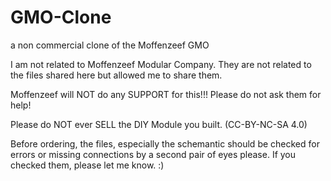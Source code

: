 # GMO-Clone
a non commercial clone of the Moffenzeef GMO

I am not related to Moffenzeef Modular Company. 
They are not related to the files shared here but allowed me to share them. 

Moffenzeef will NOT do any SUPPORT for this!!! Please do not ask them for help! 

Please do NOT ever SELL the DIY Module you built. 
(CC-BY-NC-SA 4.0)

Before ordering, the files, especially the schemantic should be checked for errors or missing connections by a second pair of eyes please. If you checked them, please let me know. :)
